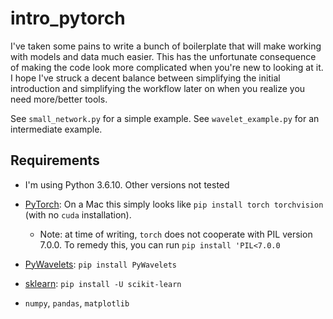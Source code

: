 # intro_pytorch

I've taken some pains to write a bunch of boilerplate that will make working
with models and data much easier. This has the unfortunate consequence of making
the code look more complicated when you're new to looking at it. I hope I've
struck a decent balance between simplifying the initial introduction and
simplifying the workflow later on when you realize you need more/better tools.

See `small_network.py` for a simple example. See `wavelet_example.py` for an
intermediate example.


## Requirements

* I'm using Python 3.6.10. Other versions not tested

* [PyTorch](https://pytorch.org/): On a Mac this simply looks like `pip install
  torch torchvision` (with no `cuda` installation). 
  * Note: at time of writing, `torch` does not cooperate with PIL version
    7.0.0. To remedy this, you can run `pip install 'PIL<7.0.0`
* [PyWavelets](https://pypi.org/project/PyWavelets/): `pip install PyWavelets`
* [sklearn](https://scikit-learn.org/stable/): `pip install -U scikit-learn`
* `numpy`, `pandas`, `matplotlib`
